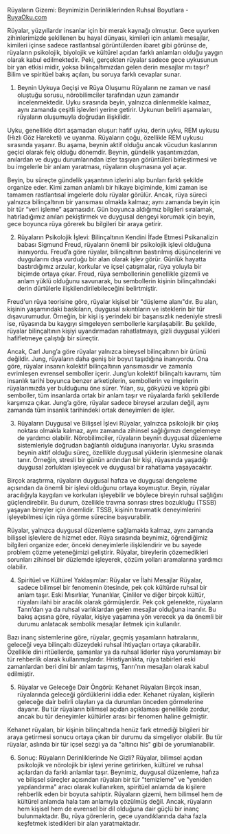Rüyaların Gizemi: Beynimizin Derinliklerinden Ruhsal Boyutlara -  <a href="https://www.ruyaoku.com" target="_blank" >RuyaOku.com</a>

Rüyalar, yüzyıllardır insanlar için bir merak kaynağı olmuştur. Gece uyurken zihinlerimizde şekillenen bu hayal dünyası, kimileri için anlamlı mesajlar, kimileri içinse sadece rastlantısal görüntülerden ibaret gibi görünse de, rüyaların psikolojik, biyolojik ve kültürel açıdan farklı anlamları olduğu yaygın olarak kabul edilmektedir. Peki, gerçekten rüyalar sadece gece uykusunun bir yan etkisi midir, yoksa bilinçaltımızdan gelen derin mesajlar mı taşır? Bilim ve spiritüel bakış açıları, bu soruya farklı cevaplar sunar.

1. Beynin Uykuya Geçişi ve Rüya Oluşumu
Rüyaların ne zaman ve nasıl oluştuğu sorusu, nörobilimciler tarafından uzun zamandır incelenmektedir. Uyku sırasında beyin, yalnızca dinlenmekle kalmaz, aynı zamanda çeşitli işlevleri yerine getirir. Uykunun belirli aşamaları, rüyaların oluşumuyla doğrudan ilişkilidir.

Uyku, genellikle dört aşamadan oluşur: hafif uyku, derin uyku, REM uykusu (Hızlı Göz Hareketi) ve uyanma. Rüyaların çoğu, özellikle REM uykusu sırasında yaşanır. Bu aşama, beynin aktif olduğu ancak vücudun kaslarının geçici olarak felç olduğu dönemdir. Beynin, gündelik yaşantımızdan, anılardan ve duygu durumlarından izler taşıyan görüntüleri birleştirmesi ve bu imgelerle bir anlam yaratması, rüyaların oluşmasına yol açar.

Beyin, bu süreçte gündelik yaşantının izlerini alıp bunları farklı şekilde organize eder. Kimi zaman anlamlı bir hikaye biçiminde, kimi zaman ise tamamen rastlantısal imgelerle dolu rüyalar görülür. Ancak, rüya süreci yalnızca bilinçaltının bir yansıması olmakla kalmaz; aynı zamanda beyin için bir tür “veri işleme” aşamasıdır. Gün boyunca aldığımız bilgileri sıralamak, hatırladığımız anıları pekiştirmek ve duygusal dengeyi korumak için beyin, gece boyunca rüya görerek bu bilgileri bir araya getirir.

2. Rüyaların Psikolojik İşlevi: Bilinçaltının Kendini İfade Etmesi
Psikanalizin babası Sigmund Freud, rüyaların önemli bir psikolojik işlevi olduğuna inanıyordu. Freud’a göre rüyalar, bilinçaltının bastırılmış düşüncelerini ve duygularını dışa vurduğu bir alan olarak işlev görür. Günlük hayatta bastırdığımız arzular, korkular ve içsel çatışmalar, rüya yoluyla bir biçimde ortaya çıkar. Freud, rüya sembollerinin genellikle gizemli ve anlam yüklü olduğunu savunarak, bu sembollerin kişinin bilinçaltındaki derin dürtülerle ilişkilendirilebileceğini belirtmiştir.

Freud'un rüya teorisine göre, rüyalar kişisel bir "düşleme alanı"dır. Bu alan, kişinin yaşamındaki baskıların, duygusal sıkıntıların ve isteklerin bir tür dışavurumudur. Örneğin, bir kişi iş yerindeki bir başarısızlık nedeniyle stresli ise, rüyasında bu kaygıyı simgeleyen sembollerle karşılaşabilir. Bu şekilde, rüyalar bilinçaltının kişiyi uyandırmadan rahatlatmaya, gizli duygusal yükleri hafifletmeye çalıştığı bir süreçtir.

Ancak, Carl Jung’a göre rüyalar yalnızca bireysel bilinçaltının bir ürünü değildir. Jung, rüyaların daha geniş bir boyut taşıdığına inanıyordu. Ona göre, rüyalar insanın kolektif bilinçaltının yansımasıdır ve zamanla evrimleşen evrensel semboller içerir. Jung’un kolektif bilinçaltı kavramı, tüm insanlık tarihi boyunca benzer arketiplerin, sembollerin ve imgelerin rüyalarımızda yer bulduğunu öne sürer. Yılan, su, gökyüzü ve köprü gibi semboller, tüm insanlarda ortak bir anlam taşır ve rüyalarda farklı şekillerde karşımıza çıkar. Jung’a göre, rüyalar sadece bireysel arzuları değil, aynı zamanda tüm insanlık tarihindeki ortak deneyimleri de işler.

3. Rüyaların Duygusal ve Bilişsel İşlevi
Rüyalar, yalnızca psikolojik bir çıkış noktası olmakla kalmaz, aynı zamanda zihinsel sağlığımızı dengelemeye de yardımcı olabilir. Nörobilimciler, rüyaların beynin duygusal düzenleme sistemleriyle doğrudan bağlantılı olduğuna inanıyorlar. Uyku sırasında beynin aktif olduğu süreç, özellikle duygusal yüklerin işlenmesine olanak tanır. Örneğin, stresli bir günün ardından bir kişi, rüyasında yaşadığı duygusal zorlukları işleyecek ve duygusal bir rahatlama yaşayacaktır.

Birçok araştırma, rüyaların duygusal hafıza ve duygusal dengeleme açısından da önemli bir işlevi olduğunu ortaya koymuştur. Beyin, rüyalar aracılığıyla kaygıları ve korkuları işleyebilir ve böylece bireyin ruhsal sağlığını güçlendirebilir. Bu durum, özellikle travma sonrası stres bozukluğu (TSSB) yaşayan bireyler için önemlidir. TSSB, kişinin travmatik deneyimlerini işleyebilmesi için rüya görme sürecine başvurabilir.

Rüyalar, yalnızca duygusal düzenleme sağlamakla kalmaz, aynı zamanda bilişsel işlevlere de hizmet eder. Rüya sırasında beynimiz, öğrendiğimiz bilgileri organize eder, önceki deneyimlerle ilişkilendirir ve bu sayede problem çözme yeteneğimizi geliştirir. Rüyalar, bireylerin çözemedikleri sorunları zihinsel bir düzlemde işleyerek, çözüm yolları aramalarına yardımcı olabilir.

4. Spiritüel ve Kültürel Yaklaşımlar: Rüyalar ve İlahi Mesajlar
Rüyalar, sadece bilimsel bir fenomenin ötesinde, pek çok kültürde ruhsal bir anlam taşır. Eski Mısırlılar, Yunanlılar, Çinliler ve diğer birçok kültür, rüyaları ilahi bir aracılık olarak görmüşlerdir. Pek çok gelenekte, rüyaların Tanrı’dan ya da ruhsal varlıklardan gelen mesajlar olduğuna inanılır. Bu bakış açısına göre, rüyalar, kişiye yaşamına yön verecek ya da önemli bir durumu anlatacak sembolik mesajlar iletmek için kullanılır.

Bazı inanç sistemlerine göre, rüyalar, geçmiş yaşamların hatıralarını, geleceği veya bilinçaltı düzeydeki ruhsal ihtiyaçları ortaya çıkarabilir. Özellikle dini ritüellerde, şamanlar ya da ruhsal liderler rüya yorumlamayı bir tür rehberlik olarak kullanmışlardır. Hristiyanlıkta, rüya tabirleri eski zamanlardan beri dini bir anlam taşımış, Tanrı'nın mesajları olarak kabul edilmiştir.

5. Rüyalar ve Geleceğe Dair Öngörü: Kehanet Rüyaları
Birçok insan, rüyalarında geleceği gördüklerini iddia eder. Kehanet rüyaları, kişilerin geleceğe dair belirli olayları ya da durumları önceden görmelerine dayanır. Bu tür rüyaların bilimsel açıdan açıklaması genellikle zordur, ancak bu tür deneyimler kültürler arası bir fenomen haline gelmiştir.

Kehanet rüyaları, bir kişinin bilinçaltında henüz fark etmediği bilgileri bir araya getirmesi sonucu ortaya çıkan bir durumu da simgeliyor olabilir. Bu tür rüyalar, aslında bir tür içsel sezgi ya da "altıncı his" gibi de yorumlanabilir.

6. Sonuç: Rüyaların Derinliklerinde Ne Gizli?
Rüyalar, bilimsel açıdan psikolojik ve nörolojik bir işlevi yerine getirirken, kültürel ve ruhsal açılardan da farklı anlamlar taşır. Beynimiz, duygusal düzenleme, hafıza ve bilişsel süreçler açısından rüyaları bir tür "temizleme" ve "yeniden yapılandırma" aracı olarak kullanırken, spiritüel anlamda da kişilere rehberlik eden bir boyuta sahiptir. Rüyaların gizemi, hem bilimsel hem de kültürel anlamda hala tam anlamıyla çözülmüş değil. Ancak, rüyaların hem kişisel hem de evrensel bir dil olduğuna dair güçlü bir inanç bulunmaktadır. Bu, rüya görenlerin, gece uyandıklarında daha fazla keşfetmek istedikleri bir alan yaratmaktadır.
